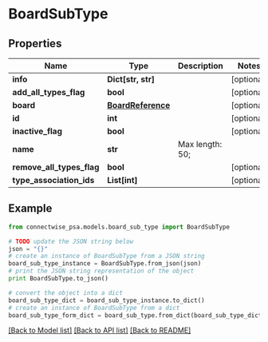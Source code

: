 # BoardSubType


## Properties
Name | Type | Description | Notes
------------ | ------------- | ------------- | -------------
**info** | **Dict[str, str]** |  | [optional] 
**add_all_types_flag** | **bool** |  | [optional] 
**board** | [**BoardReference**](BoardReference.md) |  | [optional] 
**id** | **int** |  | [optional] 
**inactive_flag** | **bool** |  | [optional] 
**name** | **str** |  Max length: 50; | 
**remove_all_types_flag** | **bool** |  | [optional] 
**type_association_ids** | **List[int]** |  | [optional] 

## Example

```python
from connectwise_psa.models.board_sub_type import BoardSubType

# TODO update the JSON string below
json = "{}"
# create an instance of BoardSubType from a JSON string
board_sub_type_instance = BoardSubType.from_json(json)
# print the JSON string representation of the object
print BoardSubType.to_json()

# convert the object into a dict
board_sub_type_dict = board_sub_type_instance.to_dict()
# create an instance of BoardSubType from a dict
board_sub_type_form_dict = board_sub_type.from_dict(board_sub_type_dict)
```
[[Back to Model list]](../README.md#documentation-for-models) [[Back to API list]](../README.md#documentation-for-api-endpoints) [[Back to README]](../README.md)



